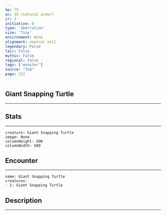 ```yaml
---
hp: 75
ac: 15 (natural armor)
cr: 3
initiative: 0
type: 'aberration'    
size: 'Tiny'
environment: None
alignment: neutral evil
legendary: False
lair: False
mythic: False
regional: False
tags: ['monster']
source: "ToA"
page: 222
---
```


## Giant Snapping Turtle
---



## Stats
---

```statblock
creature: Giant Snapping Turtle
image: None
columnHeight: 500
columnWidth: 500
```

## Encounter
---

```encounter-table
name: Giant Snapping Turtle
creatures:
- 1: Giant Snapping Turtle
```

## Description
---




